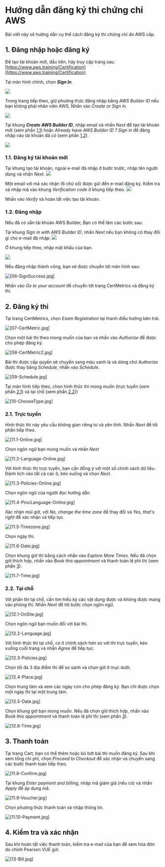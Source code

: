 # Hướng dẫn đăng ký thi chứng chỉ AWS

Bài viết này sẽ hướng dẫn cụ thể cách đăng ký thi chứng chỉ do AWS cấp.

## 1. Đăng nhập hoặc đăng ký
Để tạo tài khoản mới, đầu tiên, hãy truy cập trang sau:
[https://www.aws.training/Certification](https://www.aws.training/Certification)

Tại màn hình chính, chọn **_Sign In_**.

![](./IMG/01-Page.jpg)

Trong trang tiếp theo, giữ phương thức đăng nhập bằng _AWS Builder ID_ nếu bạn không phải nhân viên AWS. Nhấn vào _Create or Sign in_.

![](./IMG/02-Acc1.jpg)

Tại khung **_Create AWS Builder ID_**, nhập email và nhấn _Next_ để tạo tài khoản mới (xem phần [1.1](#11-đăng-ký-tài-khoản-mới)) hoặc _Already have AWS Builder ID ? Sign in_ để đăng nhập vào tài khoản đã có (xem phần [1.2](#12-đăng-nhập)).

![](./IMG/03-Acc2.jpg)
### 1.1. Đăng ký tài khoản mới
Tại khung tạo tài khoản, ngoài e-mail đã nhập ở bước trước, nhập tên người dùng và nhấn _Next_.
![](./IMG/04.1-Create1.jpg)

Một email với mã xác nhận (6 chữ số) được gửi đến e-mail đăng ký. Kiểm tra và nhập mã vào khung _Verification code_ ở khung tiếp theo.
![](./IMG/04.2-Create2.jpg)

Nhấn vào _Verify_ và hoàn tất việc tạo tài khoản.

### 1.2. Đăng nhập
Nếu đã có sẵn tài khoản AWS Builder, Bạn có thể làm các bước sau:

Tại khung _Sign in with AWS Builder ID_, nhấn _Next_ nếu bạn không có thay đổi gì cho e-mail đã nhập:
![](./IMG/05.1-Signin1.jpg)

Ở khung tiếp theo, nhập mật khẩu của bạn.

![](./IMG/05.2-Signin2.jpg)

Nếu đăng nhập thành công, bạn sẽ được chuyển tới màn hình sau:

![[06-SignSuccess.jpg]](./IMG/06-SignSuccess.jpg)

Nhấn vào _Go to your account_ để chuyển tới trang CertMetrics và đăng ký thi.

## 2. Đăng ký thi
Tại trang CertMetrics, chọn _Exam Registration_ tại thanh điều hướng bên trái.

![[07-CertMetric.jpg]](./IMG/07-CertMetric.jpg)

Chọn một bài thi theo mong muốn của bạn và nhấn vào _Authorize_ để được cho phép đăng ký.

![[08-CertMetric2.jpg]](./IMG/08-CertMetric2.jpg)

Bài thi được cấp quyền sẽ chuyển sang màu xanh lá và dòng chứ _Authorize_ được thay bằng _Schedule_, nhấn vào _Schedule_.

![[09-Schedule.jpg]](./IMG/09-Schedule.jpg)

Tại màn hình tiếp theo, chọn hình thức thi mong muốn (trực tuyến (xem phần [2.1](#21-trực-tuyến)) và tại chỗ (xem phần [2.2](#22-tại-chỗ)))

![[10-ChooseType.jpg]](./IMG/10-ChooseType.jpg)

### 2.1. Trực tuyến
Hình thức thi này yêu cầu không gian riêng tư và yên tĩnh. Nhấn _Next_ để tới phần tiếp theo.

![[11.1-Online.jpg]](./IMG/11.1-Online.jpg)

Chọn ngôn ngữ bạn mong muốn và nhấn _Next_

![[11.2-Language-Online.jpg]](./IMG/11.2-Language-Online.jpg)

Với hình thức thi trực tuyến, bạn cần đồng ý với một số chính sách dữ liệu. Đánh tích vào tất cả các ô, kéo xuống và chọn _Next_.

![[11.3-Policies-Online.jpg]](./IMG/11.3-Policies-Online.jpg)

Chọn ngôn ngữ của người đọc hướng dẫn.

![[11.4-ProcLanguage-Online.jpg]](./IMG/11.4-ProcLanguage-Online.jpg)

Xác nhận múi giờ, với _No, change the time zone_ để thay đổi và _Yes, that's right_ để xác nhận và tiếp tục.

![[11.5-Timezone.jpg]](./IMG/11.5-Timezone.jpg)

Chọn ngày thi.

![[11.6-Date.jpg]](./IMG/11.6-Date.jpg)

Chọn khung giờ thi bằng cách nhấn vào _Explore More Times_. Nếu đã chọn giờ thích hợp, nhấn vào _Book this appointment_ và thanh toán lệ phí thi (xem phần [3](#3-thanh-toán)).

![[11.7-Time.jpg]](./IMG/11.7-Time.jpg)

### 2.2. Tại chỗ
Với phần thi tại chỗ, cần tìm hiểu kỹ các vật dụng được và không được mang vào phòng thi. Nhấn _Next_ để tới bước chọn ngôn ngữ.

![[12.1-OnSite.jpg]](./IMG/12.1-OnSite.jpg)

Chọn ngôn ngữ bạn muốn đối với bài thi.

![[12.2-Language.jpg]](./IMG/12.2-Language.jpg)

Với hình thức thi tại chỗ, có ít chính sách hơn so với thi trực tuyến, kéo xuống cuối trang và nhấn _Agree_ để tiếp tục.

![[12.3-Policies.jpg]](./IMG/12.3-Policies.jpg)

Chọn tối đa 3 địa điểm thi để so sánh và chọn giờ ở mục dưới.

![[12.4-Place.jpg]](./IMG/12.4-Place.jpg)

Chọn trung tâm và xem các ngày còn cho phép đăng ký. Bạn chỉ được chọn một ngày thi tại một trung tâm.

![[12.5-Date.jpg]](./IMG/12.5-Date.jpg)

Chọn khung giờ bạn mong muốn. Nếu đã chọn giờ thích hợp, nhấn vào _Book this appointment_ và thanh toán lệ phí thi (xem phần [3](#3-thanh-toán)).

![[12.6-Time.jpg]](./IMG/12.6-Time.jpg)

## 3. Thanh toán
Tại trang Cart, bạn có thể thêm hoặc bỏ bớt bài thi muốn đăng ký. Sau khi xem tổng chi phí, chọn _Proceed to Checkout_ để xác nhận và chuyển sang các bước thanh toán tiếp theo.

![[11.8-Confirm.jpg]](./IMG/11.8-Confirm.jpg)

Tại khung _Enter payment and billing_, nhập mã giảm giá (nếu có) và nhấn _Apply_ để áp dụng mã.

![[11.9-Voucher.jpg]](./IMG/11.9-Voucher.jpg)

Chọn phương thức thanh toán và nhập thông tin.

![[11.10-Payment.jpg]](./IMG/11.10-Payment.jpg)

## 4. Kiểm tra và xác nhận
Sau khi hoàn tất việc thanh toán, kiếm tra e-mail của bạn để xem hóa đơn do chính Pearson VUE gửi.

![[13-Bill.jpg]](./IMG/13-Bill.jpg)
